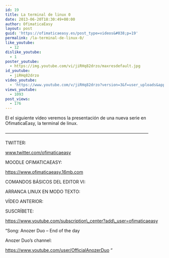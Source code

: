```yaml
---
id: 19
title: La terminal de linux 0
date: 2013-06-20T18:30:49+00:00
author: OfimaticaEasy
layout: post
guid: 'https://ofimaticaeasy.es/post_type=videos&#038;p=19'
permalink: /la-terminal-de-linux-0/
like_youtube:
  - 12
dislike_youtube:
  - 1
poster_youtube:
  - https://img.youtube.com/vi/jiRHq82drzo/maxresdefault.jpg
id_youtube:
  - jiRHq82drzo
video_youtube:
  - 'https://www.youtube.com/v/jiRHq82drzo?version=3&f=user_uploads&app=youtube_gdata'
views_youtube:
  - 1093
post_views:
  - 176
---
```

El el siguiente vídeo veremos la presentación de una nueva serie en OfimaticaEasy, la terminal de linux.

&#8212;&#8212;&#8212;&#8212;&#8212;&#8212;&#8212;&#8212;&#8212;&#8212;&#8212;&#8212;&#8212;&#8212;&#8212;&#8212;&#8212;&#8212;&#8212;&#8212;&#8212;&#8212;&#8212;&#8212;&#8212;&#8212;&#8212;&#8212;&#8212;&#8212;&#8212;&#8212;&#8211;

TWITTER:
  
www.twitter.com/ofimaticaeasy

MOODLE OFIMATICAEASY:

https://www.ofimaticaeasy.16mb.com

COMANDOS BÁSICOS DEL EDITOR VI:



ARRANCA LINUX EN MODO TEXTO:



VÍDEO ANTERIOR:



SUSCRÍBETE:

https://www.youtube.com/subscription\_center?add\_user=ofimaticaeasy

&#8220;Song: Anozer Duo &#8211; End of the day
  
Anozer Duo&#8217;s channel:
  
https://www.youtube.com/user/OfficialAnozerDuo &#8220;